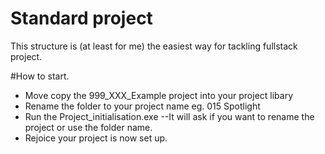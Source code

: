 # Standard project 
This structure is (at least for me) the easiest way for tackling fullstack project. 

#How to start.

- Move copy the 999_XXX_Example project into your project libary
- Rename the folder to your project name eg. 015 Spotlight
- Run the Project_initialisation.exe
--It will ask if you want to rename the project or use the folder name. 
- Rejoice your project is now set up. 
